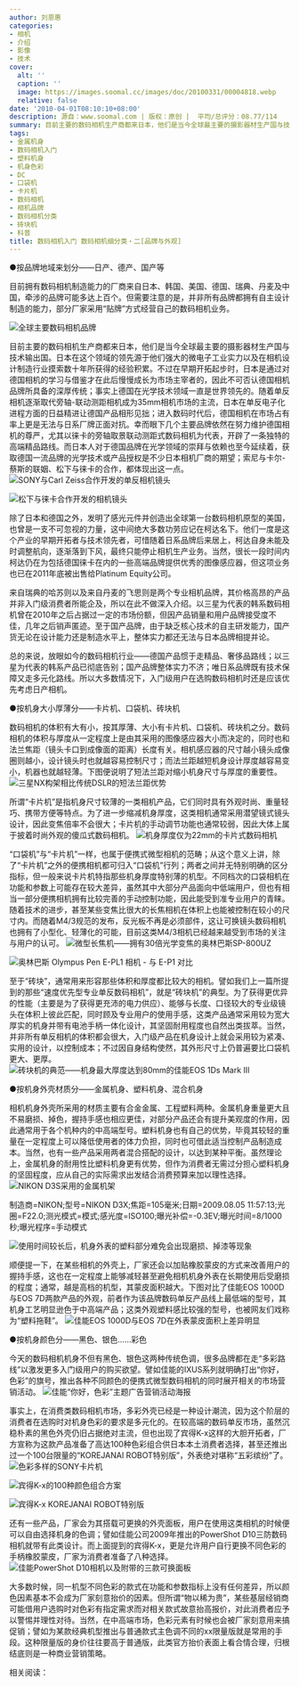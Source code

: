 ```yaml
---
author: 刘恩惠
categories:
- 相机
- 介绍
- 影像
- 技术
cover:
  alt: ''
  caption: ''
  image: https://images.soomal.cc/images/doc/20100331/00004818.webp
  relative: false
date: '2010-04-01T08:10:10+08:00'
description: 源自：www.soomal.com | 版权：原创 |  平均/总评分：08.77/114
summary: 目前主要的数码相机生产商都来日本，他们是当今全球最主要的摄影器材生产国与技术输出国。日本在这个领域的领先源于他们强大的微电子工业实力以及在相机设计制造行业摸索数十年所获得的经验积累。不过在早期开拓起步时，日本是通过对德国相机的学习与借鉴才在此后慢慢成长为市场主宰者的，因此不可否认德国相机品牌所具备的深厚传统……
tags:
- 金属机身
- 数码相机入门
- 塑料机身
- 机身色彩
- DC
- 口袋机
- 卡片机
- 数码相机
- 相机品牌
- 数码相机分类
- 砖块机
- 科普
title: 数码相机入门 数码相机细分类・二[品牌与外观]
---
```


●按品牌地域来划分――日产、德产、国产等



目前拥有数码相机制造能力的厂商来自日本、韩国、美国、德国、瑞典、丹麦及中国，牵涉的品牌可能多达上百个。但需要注意的是，并非所有品牌都拥有自主设计制造的能力，部分厂家采用“贴牌”方式经营自己的数码相机业务。

![全球主要数码相机品牌](https://images.soomal.cc/images/doc/20100401/00004822.webp)





目前主要的数码相机生产商都来日本，他们是当今全球最主要的摄影器材生产国与技术输出国。日本在这个领域的领先源于他们强大的微电子工业实力以及在相机设计制造行业摸索数十年所获得的经验积累。不过在早期开拓起步时，日本是通过对德国相机的学习与借鉴才在此后慢慢成长为市场主宰者的，因此不可否认德国相机品牌所具备的深厚传统；事实上德国在光学技术领域一直是世界领先的。随着单反相机逐渐取代旁轴-联动测距相机成为35mm相机市场的主流，日本在单反电子化进程方面的日益精进让德国产品相形见拙；进入数码时代后，德国相机在市场占有率上更是无法与日系厂牌正面对抗。幸而眼下几个主要品牌依然在努力维护德国相机的尊严，尤其以徕卡的旁轴取景联动测距式数码相机为代表，开辟了一条独特的高端精品路线。而日本人对于德国品牌在光学领域的崇拜与依赖也至今延续着，获取德国一流品牌的光学技术或产品授权是不少日本相机厂商的期望；索尼与卡尔-蔡斯的联姻、松下与徕卡的合作，都体现出这一点。
![SONY与Carl Zeiss合作开发的单反相机镜头](https://images.soomal.cc/images/doc/20100331/00004807.webp)




![松下与徕卡合作开发的相机镜头](https://images.soomal.cc/images/doc/20100331/00004808.webp)





除了日本和德国之外，发明了感光元件并创造出全球第一台数码相机原型的美国，也曾是一支不可忽视的力量，这中间绝大多数功劳应记在柯达名下。他们一度是这个产业的早期开拓者与技术领先者，可惜随着日系品牌后来居上，柯达自身未能及时调整航向，逐渐落到下风，最终只能停止相机生产业务。当然，很长一段时间内柯达仍在为包括德国徕卡在内的一些高端品牌提供优秀的图像感应器，但这项业务也已在2011年底被出售给Platinum Equity公司。

来自瑞典的哈苏则以及来自丹麦的飞思则是两个专业相机品牌，其价格高昂的产品并非入门级消费者所能企及，所以在此不做深入介绍。以三星为代表的韩系数码相机曾在2010年之后占据过一定的市场份额，但因产品销量和用户品牌接受度不佳，几年之后销声匿迹。至于国产品牌，由于缺乏核心技术的自主研发能力，国产货无论在设计能力还是制造水平上，整体实力都还无法与日本品牌相提并论。

总的来说，放眼如今的数码相机行业――德国产品惯于走精品、奢侈品路线；以三星为代表的韩系产品已彻底告别；国产品牌整体实力不济；唯日系品牌既有技术保障又走多元化路线。所以大多数情况下，入门级用户在选购数码相机时还是应该优先考虑日产相机。

●按机身大小厚薄分――卡片机、口袋机、砖块机

数码相机的体积有大有小，按其厚薄、大小有卡片机、口袋机、砖块机之分。数码相机的体积与厚度从一定程度上是由其采用的图像感应器大小而决定的，同时也和法兰焦距（镜头卡口到成像面的距离）长度有关。相机感应器的尺寸越小镜头成像圈则越小，设计镜头时也就越容易控制尺寸；而法兰距越短机身设计厚度越容易变小，机器也就越轻薄。下图便说明了短法兰距对缩小机身尺寸与厚度的重要性。
![三星NX构架相比传统DSLR的短法兰距优势](https://images.soomal.cc/images/doc/20100105/00003535.webp)





所谓“卡片机”是指机身尺寸较薄的一类相机产品，它们同时具有外观时尚、重量轻巧、携带方便等特点。为了进一步缩减机身厚度，这类相机通常采用潜望镜式镜头设计，因此变焦倍率不会很大；卡片机的手动调节功能也通常较弱，因此大体上属于披着时尚外观的傻瓜式数码相机。
![机身厚度仅为22mm的卡片式数码相机](https://images.soomal.cc/images/doc/20100331/00004809.webp)





“口袋机”与“卡片机”一样，也属于便携式微型相机的范畴；从这个意义上讲，除了“卡片机”之外的便携相机都可归入“口袋机”行列；两者之间并无特别明确的区分指标，但一般来说卡片机特指那些机身厚度特别薄的机型。不同档次的口袋相机在功能和参数上可能存在较大差异，虽然其中大部分产品面向中低端用户，但也有相当一部分便携相机拥有比较完善的手动控制功能，因此能受到准专业用户的青睐。随着技术的进步，甚至某些变焦比很大的长焦相机在体积上也能被控制在较小的尺寸内。而随着M4/3规范的发布，反光板不再是必须部件，这让可换镜头数码相机也拥有了小型化、轻薄化的可能，目前这类M4/3相机已经越来越受到市场的关注与用户的认可。
![微型长焦机――拥有30倍光学变焦的奥林巴斯SP-800UZ](https://images.soomal.cc/images/doc/20100331/00004810.webp)




![奥林巴斯 Olympus Pen E-PL1 相机 - 与 E-P1 对比](https://images.soomal.cc/images/doc/20100319/00004557.webp)





至于“砖块”，通常用来形容那些体积和厚度都比较大的相机。譬如我们上一篇所提到的那些“速度优先型专业单反数码相机”，就是“砖块机”的典型。为了获得更优异的性能（主要是为了获得更充沛的电力供应）、能够与长度、口径较大的专业级镜头在体积上彼此匹配，同时顾及专业用户的使用手感，这类产品通常采用较为宽大厚实的机身并带有电池手柄一体化设计，其坚固耐用程度也自然出类拔萃。当然，并非所有单反相机的体积都会很大，入门级产品在机身设计上就会采用较为紧凑、实用的设计，以控制成本；不过因自身结构使然，其外形尺寸上仍普遍要比口袋机更大、更厚。
![砖块机的典范――机身最大厚度达到80mm的佳能EOS 1Ds Mark III](https://images.soomal.cc/images/doc/20100331/00004811.webp)





●按机身外壳材质分――金属机身、塑料机身、混合机身

相机机身外壳所采用的材质主要有合金金属、工程塑料两种。金属机身重量更大且不易磨损、掉色，握持手感也相应更佳，对部分产品还会有提升美观度的作用，因此通常用于各个机种内的中高端型号。塑料机身也有自己的优势，毕竟其较轻的重量在一定程度上可以降低使用者的体力负担，同时也可借此适当控制产品制造成本。当然，也有一些产品采用两者混合搭配的设计，以达到某种平衡。虽然理论上，金属机身的耐用性比塑料机身更有优势，但作为消费者无需过分担心塑料机身的坚固程度，应从自己的实际需求出发结合消费预算来加以理性选择。
![NIKON D3S采用的金属机架](https://images.soomal.cc/images/doc/20100331/00004812.webp)

制造商=NIKON;型号=NIKON D3X;焦距=105毫米;日期=2009.08.05 11:57:13;光圈=F22.0;测光模式=模式;感光度=ISO100;曝光补偿=-0.3EV;曝光时间=8/1000秒;曝光程序=手动模式


![使用时间较长后，机身外表的塑料部分难免会出现磨损、掉漆等现象](https://images.soomal.cc/images/doc/20100331/00004813.webp)





顺便提一下，在某些相机的外壳上，厂家还会以加贴橡胶蒙皮的方式来改善用户的握持手感，这也在一定程度上能够减轻甚至避免相机机身外表在长期使用后受磨损的程度；通常，越是高档的机型，其蒙皮面积越大。下图对比了佳能EOS 1000D与EOS 7D两款产品的外观，前者作为该品牌数码单反产品线上最低端的型号，其机身工艺明显逊色于中高端产品；这类外观塑料感比较强的型号，也被网友们戏称为“塑料拖鞋”。
![佳能EOS 1000D与EOS 7D在外表蒙皮面积上差异明显](https://images.soomal.cc/images/doc/20100331/00004814.webp)





●按机身颜色分――黑色、银色……彩色

今天的数码相机机身不但有黑色、银色这两种传统色调，很多品牌都在走“多彩路线”以激发更多入门级用户的购买欲望。譬如佳能的IXUS系列就明确打出“你好，色彩”的旗号，推出各种不同颜色的便携式微型数码相机的同时展开相关的市场营销活动。
![佳能“你好，色彩”主题广告营销活动海报](https://images.soomal.cc/images/doc/20100331/00004819.webp)





事实上，在消费类数码相机市场，多彩外壳已经是一种设计潮流，因为这个阶层的消费者在选购时对机身色彩的要求是多元化的。在较高端的数码单反市场，虽然沉稳朴素的黑色外壳仍旧占据绝对主流，但也出现了宾得K-x这样的大胆开拓者，厂方宣称为这款产品准备了高达100种色彩组合供日本本土消费者选择，甚至还推出过一个100台限量的“KOREJANAI ROBOT特别版”，外表绝对堪称“五彩缤纷”了。
![色彩多样的SONY卡片机](https://images.soomal.cc/images/doc/20100331/00004815.webp)




![宾得K-x的100种颜色组合方案](https://images.soomal.cc/images/doc/20100331/00004817.webp)




![宾得K-x KOREJANAI ROBOT特别版](https://images.soomal.cc/images/doc/20100331/00004816.webp)





还有一些产品，厂家会为其搭载可更换的外壳面板，用户在使用这类相机的时候便可以自由选择机身的色调；譬如佳能公司2009年推出的PowerShot D10三防数码相机就带有此类设计。而上面提到的宾得K-x，更是允许用户自行更换不同色彩的手柄橡胶蒙皮，厂家为消费者准备了八种选择。
![佳能PowerShot D10相机以及附带的三款可换面板](https://images.soomal.cc/images/doc/20100331/00004818.webp)





大多数时候，同一机型不同色彩的款式在功能和参数指标上没有任何差异，所以颜色因素基本不会成为厂家刻意抬价的因素。但所谓“物以稀为贵”，某些基层经销商可能借用户选购时对色彩有指定需求而对相关款式故意抬高报价，对此消费者应予以警惕并理性对待。当然，在中高端市场，色彩元素有时候也会被厂家刻意用来搞促销；譬如为某款经典机型推出与普通款式主色调不同的xx限量版就是常用的手段。这种限量版的身价往往要高于普通版，此类官方抬价表面上看合情合理，归根结底则是一种商业营销策略。

相关阅读：